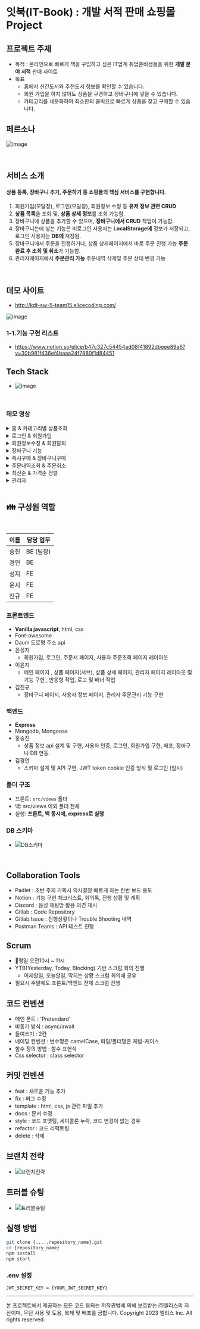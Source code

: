 # 잇북(IT-Book) : 개발 서적 판매 쇼핑몰 Project

## 프로젝트 주제

- 목적 : 온라인으로 빠르게 책을 구입하고 싶은 IT업계 취업준비생들을 위한 **개발 분야 서적** 판매 사이트
- 목표
    - 홈에서 신간도서와 추천도서 정보를 확인할 수 있습니다.
    - 회원 가입을 하지 않아도 상품을 구경하고 장바구니에 넣을 수 있습니다.
    - 카테고리를 세분화하여 최소한의 클릭으로 빠르게 상품을 찾고 구매할 수 있습니다.

## 페르소나
![image](https://github.com/devuoon/dadoc/assets/104570636/385d09f2-6d2b-47c6-b6d5-6ca6249de55e)


<br />

## 서비스 소개

#### 상품 등록, 장바구니 추가, 주문하기 등 쇼핑몰의 핵심 서비스를 구현합니다. 
1. 회원가입(모달창), 로그인(모달창), 회원정보 수정 등 **유저 정보 관련 CRUD** 
2. **상품 목록**을 조회 및, **상품 상세 정보**를 조회 가능함. 
3. 장바구니에 상품을 추가할 수 있으며, **장바구니에서 CRUD** 작업이 가능함.
4. 장바구니는에 넣는 기능은 비로그인 사용자는 **LocalStorage에** 정보가 저장되고, 로그인 사용자는 **DB에** 저장됨.
5. 장바구니에서 주문을 진행하거나, 상품 상세페이지에서 바로 주문 진행 가능 **주문 완료 후 조회 및 취소**가 가능함.
6. 관리자페이지에서 **주문관리 가능** 주문내역 삭제및 주문 상태 변경 가능


<br />

## 데모 사이트
 - http://kdt-sw-5-team15.elicecoding.com/
 <div>

![image](https://github.com/devuoon/dadoc/assets/104570636/ed45f09e-b40a-4288-ba1e-ff5a40e1df4b)

 </div>

 ### 1-1.기능 구현 리스트

 - https://www.notion.so/elice/b47c327c54454ad08f41892dbeee89a6?v=30b981f436ef4baaa24f7880f1d84451

 ## Tech Stack

 - ![image](https://github.com/devuoon/dadoc/assets/104570636/dac46372-1eab-48d3-ac88-b610bc5fe2ba)

 <br/>

 ### 데모 영상



 <details><summary>홈 & 카테고리별 상품조회</summary>

![image](https://github.com/devuoon/dadoc/assets/104570636/8f602a7f-1463-4bf2-a976-6315dd92bd5e)

</details>


<details><summary>로그인 & 회원가입</summary>

![login](/uploads/7c6bce68a1fdb9655c8d7d192913da79/login.gif)

</details>


<details><summary>회원정보수정 & 회원탈퇴</summary>

![user-info](/uploads/4ed95973a8f13ed4e560999005b0af1d/user-info.gif)

</details>



<details><summary>장바구니 기능</summary>

![cart](/uploads/6a543e811bb286adba1a370bdd95b4ed/cart.gif)

</details>


<details><summary>즉시구매 & 장바구니구매</summary>

![payment](/uploads/c01cfd477f97b84a8ed334ebd09061aa/payment.gif)

</details>


<details><summary>주문내역조회 & 주문취소</summary>

![user-order](/uploads/94caa9fc7cc571e802e89384b28e04a8/user-order.gif)

</details>


<details><summary>최신순 & 가격순 정렬</summary>

![filter](/uploads/190890a23ba560a71955a224cdb4c6b0/filter.gif)

</details>


<details><summary>관리자</summary>

![admin](/uploads/c21004ee13c57974dbf3652f477214a4/admin.gif)

</details>




<br />

## 👪 구성원 역할
<br />

| 이름 | 담당 업무 |  
| ------ | ------ |
|  승진   |  BE (팀장)   |
|  경연   |  BE   |
|  성지   |  FE   |
|  윤지   |  FE   |
|  진규   |  FE   |


### 프론트엔드

- **Vanilla javascript**, html, css
- Font-awesome 
- Daum 도로명 주소 api 
- 윤성지
  + 회원가입, 로그인, 주문서 페이지, 사용자 주문조회 페이지 레이아웃
- 이윤지
  + 메인 페이지 , 상품 페이지(서브), 상품 상세 페이지, 관리자 페이지 레이아웃 및 기능 구현 , 반응형 작업, 로고 및 배너 작업
- 김진규
  + 장바구니 페이지, 사용자 정보 페이지, 관리자 주문관리 기능 구현

### 백엔드 

- **Express**
- Mongodb, Mongoose
- 홍승진
  + 상품 정보 api 설계 및 구현, 사용자 인증, 로그인, 회원가입 구현, 배포, 장바구니 DB 연동.
- 김경연
  + 스키마 설계 및 API 구현, JWT token cookie 인증 방식 및 로그인 (임시)


### 폴더 구조
- 프론트: `src/views` 폴더 
- 백: src/views 이외 폴더 전체
- 실행: **프론트, 백 동시에, express로 실행**

### DB 스키마
- ![DB스키마](/uploads/00c948fc6b29a26aba936e110199596a/DB스키마.png)


<br />


## Collaboration Tools

- Padlet : 초반 주제 기획시 의사결정 빠르게 하는 칸반 보드 용도
- Notion : 기능 구현 체크리스트, 회의록, 진행 상황 및 계획
- Discord : 음성 채팅방 활용 의견 제시
- Gitlab : Code Repository
- Gitlab Issue : 진행상황이나 Trouble Shooting 내역
- Postman Teams : API 테스트 진행


## Scrum
- 평일 오전10시 ~ 11시
- YTB(Yesterday, Today, Blocking) 기반 스크럼 회의 진행
  + 어제할일, 오늘할일, 막히는 상황 스크럼 회의때 공유
- 필요시 주말에도 프론트/백엔드 전체 스크럼 진행


## 코드 컨벤션
- 메인 폰트 : 'Pretendard'
- 비동기 방식 : async/await
- 들여쓰기 : 2칸
- 네이밍 컨벤션 : 변수명은 camelCase, 파일/폴더명은 케밥-케이스
- 함수 정의 방법 : 함수 표현식
- Css selector : class selector


## 커밋 컨벤션
- feat : 새로운 기능 추가
- fix : 버그 수정
- template : html, css, js 관련 파일 추가
- docs : 문서 수정
- style : 코드 포맷팅, 세미콜론 누락, 코드 변경이 없는 경우
- refactor : 코드 리팩토링
- delete : 삭제


## 브랜치 전략
- ![브랜치전략](/uploads/e79c240c7e74701a2a23214c7ded12eb/브랜치전략.png)


## 트러블 슈팅
- ![트러블슈팅](/uploads/c32279ffe3a33a7763698eb692e59094/트러블슈팅.png)


## 실행 방법
```bash
git clone {.....repository_name}.git
cd {repository_name}
npm install
npm start
```


### .env 설정
```
JWT_SECRET_KEY = {YOUR_JWT_SECRET_KEY}
```
---

본 프로젝트에서 제공하는 모든 코드 등의는 저작권법에 의해 보호받는 ㈜엘리스의 자산이며, 무단 사용 및 도용, 복제 및 배포를 금합니다.
Copyright 2023 엘리스 Inc. All rights reserved.
